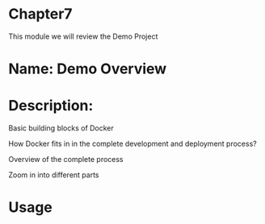 # Chapter7
This module we will review the Demo Project

# Name: Demo Overview

# Description: 

Basic building blocks of Docker

How Docker fits in in the complete development and deployment process?




Overview of the complete process

Zoom in into different parts




# Usage


    